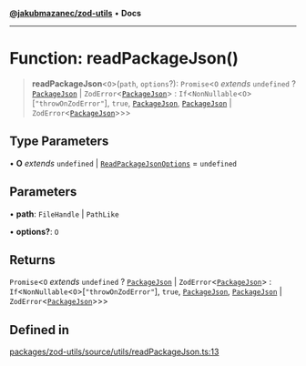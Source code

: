 [**@jakubmazanec/zod-utils**](../README.md) • **Docs**

---

# Function: readPackageJson()

> **readPackageJson**\<`O`\>(`path`, `options`?): `Promise`\<`O` _extends_ `undefined` ?
> [`PackageJson`](../type-aliases/PackageJson.md) \|
> `ZodError`\<[`PackageJson`](../type-aliases/PackageJson.md)\> :
> `If`\<`NonNullable`\<`O`\>\[`"throwOnZodError"`\], `true`,
> [`PackageJson`](../type-aliases/PackageJson.md), [`PackageJson`](../type-aliases/PackageJson.md)
> \| `ZodError`\<[`PackageJson`](../type-aliases/PackageJson.md)\>\>\>

## Type Parameters

• **O** _extends_ `undefined` \| [`ReadPackageJsonOptions`](../interfaces/ReadPackageJsonOptions.md)
= `undefined`

## Parameters

• **path**: `FileHandle` \| `PathLike`

• **options?**: `O`

## Returns

`Promise`\<`O` _extends_ `undefined` ? [`PackageJson`](../type-aliases/PackageJson.md) \|
`ZodError`\<[`PackageJson`](../type-aliases/PackageJson.md)\> :
`If`\<`NonNullable`\<`O`\>\[`"throwOnZodError"`\], `true`,
[`PackageJson`](../type-aliases/PackageJson.md), [`PackageJson`](../type-aliases/PackageJson.md) \|
`ZodError`\<[`PackageJson`](../type-aliases/PackageJson.md)\>\>\>

## Defined in

[packages/zod-utils/source/utils/readPackageJson.ts:13](https://github.com/jakubmazanec/tools/blob/1c4f0471e4ca7ee64c14124101a8ac795175e9bf/packages/zod-utils/source/utils/readPackageJson.ts#L13)
